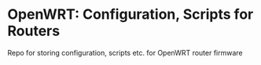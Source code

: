 # OpenWRT: Configuration, Scripts for Routers

Repo for storing configuration, scripts etc. for OpenWRT router firmware

